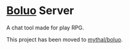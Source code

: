 # [Boluo](https://github.com/mythal/boluo) Server

A chat tool made for play RPG.

This project has been moved to [mythal/boluo](https://github.com/mythal/boluo).
